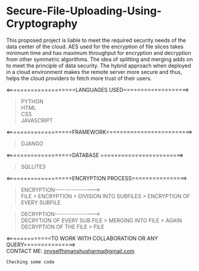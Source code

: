 # Secure-File-Uploading-Using-Cryptography
This proposed project is liable to meet the required security needs of the data center of the cloud. AES used for the encryption of file slices takes minimum time and has maximum throughput for encryption and decryption from other symmetric algorithms. The idea of splitting and merging adds on to meet the principle of data security. The hybrid approach when deployed in a cloud environment makes the remote server more secure and thus, helps the cloud providers to fetch more trust of their users.

<====================LANGUAGES USED===================><br>
> PYTHON<br>
> HTML<br>
> CSS<br>
> JAVASCRIPT<br>

<===================FRAMEWORK=========================>
> DJANGO

<===================DATABASE ========================>
> SQLLITE3

<===================ENCRYPTION PROCESS================><br>
> ENCRYPTION----------------><br>
FILE > ENCRYPTION > DIVISION INTO SUBFILES > ENCRYPTION OF EVERY SUBFILE<br>

> DECRYPTION----------------><br>
DECRYTION OF EVERY SUB FILE > MERGING INTO FILE > AGAIN DECRYPTION OF THE FILE > FILE

<=============TO WORK WITH COLLABORATION OR ANY QUERY===============><br>
CONTACT ME: imyselfhimanshusharma@gmail.com


```
Checking some code
```
